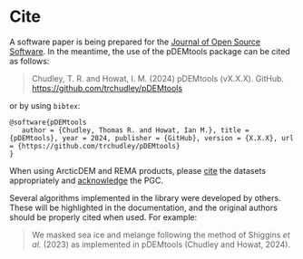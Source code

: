 # Cite

A software paper is being prepared for the [Journal of Open Source Software](https://joss.theoj.org/). In the meantime, the use of the pDEMtools package can be cited as follows:

> Chudley, T. R. and Howat, I. M. (2024) pDEMtools (vX.X.X). GitHub. https://github.com/trchudley/pDEMtools

or by using `bibtex`:

```
@software{pDEMtools
   author = {Chudley, Thomas R. and Howat, Ian M.}, title = {pDEMtools}, year = 2024, publisher = {GitHub}, version = {X.X.X}, url = {https://github.com/trchudley/pDEMtools} 
}
```

When using ArcticDEM and REMA products, please [cite](../appendix/references.md) the datasets appropriately and [acknowledge](../appendix/acknowledgements.md) the PGC.

Several algorithms implemented in the library were developed by others. These will be highlighted in the documentation, and the original authors should be properly cited when used. For example:

> We masked sea ice and melange following the method of Shiggins _et al._ (2023) as implemented in pDEMtools (Chudley and Howat, 2024).
